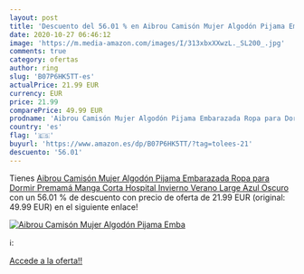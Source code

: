 ```yaml
---
layout: post
title: 'Descuento del 56.01 % en Aibrou Camisón Mujer Algodón Pijama Emba'
date: 2020-10-27 06:46:12
image: 'https://m.media-amazon.com/images/I/313xbxXXwzL._SL200_.jpg'
comments: true
category: ofertas
author: ring
slug: 'B07P6HK5TT-es'
actualPrice: 21.99 EUR
currency: EUR
price: 21.99
comparePrice: 49.99 EUR
prodname: 'Aibrou Camisón Mujer Algodón Pijama Embarazada Ropa para Dormir Premamá Manga Corta Hospital Invierno Verano  Large  Azul Oscuro '
country: 'es'
flag: '🇪🇸'
buyurl: 'https://www.amazon.es/dp/B07P6HK5TT/?tag=tolees-21'
descuento: '56.01'
---
```


Tienes [Aibrou Camisón Mujer Algodón Pijama Embarazada Ropa para Dormir Premamá Manga Corta Hospital Invierno Verano  Large  Azul Oscuro ](https://www.amazon.es/dp/B07P6HK5TT/?tag=tolees-21) con un 56.01 % de descuento con precio de oferta de 21.99 EUR (original: 49.99 EUR) en el siguiente enlace!

[![Aibrou Camisón Mujer Algodón Pijama Emba](https://m.media-amazon.com/images/I/313xbxXXwzL._SL200_.jpg)](https://www.amazon.es/dp/B07P6HK5TT/?tag=tolees-21)

ℹ️:


[Accede a la oferta!!](https://www.amazon.es/dp/B07P6HK5TT/?tag=tolees-21)
